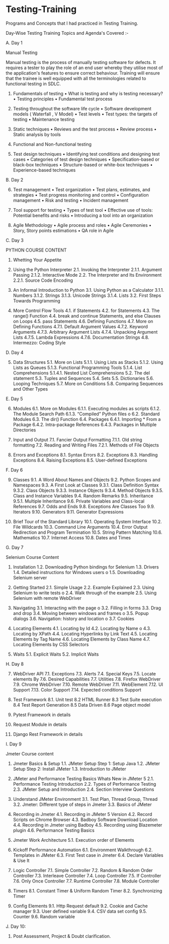 # Testing-Training
Programs and Concepts that I had practiced in Testing Training.

Day-Wise Testing Training Topics and Agenda's Covered :-

A.	Day 1 

Manual Testing 

Manual testing is the process of manually testing software for defects. It requires a tester to play the role of an end user whereby they utilise most of the application's features to ensure correct behaviour. Training will ensure that the trainee is well equipped with all the terminologies related to functional testing in SDLC. 

1. Fundamentals of testing 
• What is testing and why is testing necessary? 
• Testing principles 
• Fundamental test process 

2. Testing throughout the software life cycle 
• Software development models ( Waterfall , V Model) 
• Test levels 
• Test types: the targets of testing 
• Maintenance testing 

3. Static techniques 
• Reviews and the test process 
• Review process 
• Static analysis by tools 

4. Functional and Non-functional testing 

5. Test design techniques 
• Identifying test conditions and designing test cases 
• Categories of test design techniques 
• Specification-based or black-box techniques 
• Structure-based or white-box techniques 
• Experience-based techniques 

B.	Day 2
 
6. Test management 
• Test organization 
• Test plans, estimates, and strategies 
• Test progress monitoring and control 
• Configuration management 
• Risk and testing 
• Incident management 

7. Tool support for testing 
• Types of test tool 
• Effective use of tools: Potential benefits and risks 
• Introducing a tool into an organization 

8. Agile Methodology 
• Agile process and roles 
• Agile Ceremonies 
• Story, Story points estimations 
• QA role in Agile 

C.	Day 3 

PYTHON COURSE CONTENT 

1.	Whetting Your Appetite 

2. Using the Python Interpreter 
2.1. Invoking the Interpreter 
2.1.1. Argument Passing 
2.1.2. Interactive Mode 
2.2. The Interpreter and Its Environment 
2.2.1. Source Code Encoding 

3. An Informal Introduction to Python 
3.1. Using Python as a Calculator 
3.1.1. Numbers 
3.1.2. Strings 
3.1.3. Unicode Strings 
3.1.4. Lists 
3.2. First Steps Towards Programming 

4. More Control Flow Tools 
4.1. if Statements 
4.2. for Statements 
4.3. The range() Function 
4.4. break and continue Statements, and else Clauses on Loops 
4.5. pass Statements 
4.6. Defining Functions 
4.7. More on Defining Functions 
4.7.1. Default Argument Values 
4.7.2. Keyword Arguments 
4.7.3. Arbitrary Argument Lists 
4.7.4. Unpacking Argument Lists 
4.7.5. Lambda Expressions 
4.7.6. Documentation Strings 
4.8. Intermezzo: Coding Style 

D.	Day 4
 
5. Data Structures 
5.1. More on Lists 
5.1.1. Using Lists as Stacks 
5.1.2. Using Lists as Queues 
5.1.3. Functional Programming Tools 
5.1.4. List Comprehensions 
5.1.4.1. Nested List Comprehensions 
5.2. The del statement 
5.3. Tuples and Sequences 
5.4. Sets 
5.5. Dictionaries 
5.6. Looping Techniques 
5.7. More on Conditions 
5.8. Comparing Sequences and Other Types 

E.	Day 5
 
6. Modules 
6.1. More on Modules 
6.1.1. Executing modules as scripts 
6.1.2. The Module Search Path 
6.1.3. “Compiled” Python files o 6.2. Standard Modules 
6.3. The dir() Function 
6.4. Packages 
6.4.1. Importing * From a Package 
6.4.2. Intra-package References 
6.4.3. Packages in Multiple Directories 

7. Input and Output 
7.1. Fancier Output Formatting 
7.1.1. Old string formatting 
7.2. Reading and Writing Files 
7.2.1. Methods of File Objects 

8. Errors and Exceptions 
8.1. Syntax Errors 
8.2. Exceptions 
8.3. Handling Exceptions 
8.4. Raising Exceptions 
8.5. User-defined Exceptions 

F.	Day 6 

9. Classes 
9.1. A Word About Names and Objects 
9.2. Python Scopes and Namespaces 
9.3. A First Look at Classes 
9.3.1. Class Definition Syntax 
9.3.2. Class Objects 
9.3.3. Instance Objects 
9.3.4. Method Objects 
9.3.5. Class and Instance Variables 
9.4. Random Remarks 
9.5. Inheritance 
9.5.1. Multiple Inheritance 
9.6. Private Variables and Class-local References 
9.7. Odds and Ends 
9.8. Exceptions Are Classes Too 
9.9. Iterators 
9.10. Generators 
9.11. Generator Expressions 

10. Brief Tour of the Standard Library 
10.1. Operating System Interface 
10.2. File Wildcards
10.3. Command Line Arguments 
10.4. Error Output Redirection and Program Termination 
10.5. String Pattern Matching 
10.6. Mathematics
10.7. Internet Access 
10.8. Dates and Times 

G.	Day 7 

Selenium Course Content

1. Installation 
1.2. Downloading Python bindings for Selenium 
1.3. Drivers 
1.4. Detailed instructions for Windows users o 1.5. Downloading Selenium server 

2. Getting Started 
2.1. Simple Usage 
2.2. Example Explained 
2.3. Using Selenium to write tests o 2.4. Walk through of the example 
2.5. Using Selenium with remote WebDriver 

3. Navigating 
3.1. Interacting with the page o 3.2. Filling in forms 
3.3. Drag and drop 
3.4. Moving between windows and frames o 3.5. Popup dialogs 
3.6. Navigation: history and location o 3.7. Cookies 

4. Locating Elements 
4.1. Locating by Id 
4.2. Locating by Name o 4.3. Locating by XPath 
4.4. Locating Hyperlinks by Link Text 
4.5. Locating Elements by Tag Name 
4.6. Locating Elements by Class Name 
4.7. Locating Elements by CSS Selectors 

5. Waits 
5.1. Explicit Waits 
5.2. Implicit Waits 

H.	Day 8 

7. WebDriver API 
7.1. Exceptions 
7.3. Alerts 
7.4. Special Keys 
7.5. Locate elements By 
7.6. Desired Capabilities 
7.7. Utilities 
7.8. Firefox WebDriver 
7.9. Chrome WebDriver 
7.10. Remote WebDriver 
7.11. WebElement 
7.12. UI Support 
7.13. Color Support 
7.14. Expected conditions Support 

8. Test Framework 
8.1. Unit test 
8.2 HTML Runner 
8.3 Test Suite execution 
8.4 Test Report Generation 
8.5 Data Driven 
8.6 Page object model 

9. Pytest Framework in details 

10. Request Module in details 

11. Django Rest Framework in details 

I.	Day 9
 
Jmeter Course content 

1. Jmeter Basics & Setup 
1.1. JMeter Setup Step 1: Setup Java
1.2. JMeter Setup Step 2: Install JMeter
1.3. Introduction to JMeter 

2. JMeter and Performance Testing Basics Whats New in JMeter 5 
2.1. Performance Testing Introduction
2.2. Types of Performance Testing
2.3. JMeter Setup and Introduction
2.4. Section Interview Questions 

3. Understand JMeter Environment 
3.1. Test Plan, Thread Group, Thread
3.2. Jmeter: Different type of steps in Jmeter
3.3. Basics of JMeter

4. Recording in Jmeter 
4.1. Recording in JMeter 5 Version
4.2. Record Scripts on Chrome Browser
4.3. Badboy Software Download Location
4.4. Recording in Jmeter using Badboy
4.5. Recording using Blazemeter plugin
4.6. Performance Testing Basics 

5. Jmeter Work Architecture 
5.1. Execution order of Elements 

6. Kickoff Performance Automation 
6.1. Environment Walkthrough
6.2. Templates in JMeter
6.3. First Test case in Jmeter
6.4. Declare Variables & Use It 

7. Logic Controller 
7.1. Simple Controller
7.2. Random & Random Order Controller
7.3. Interleave Controller
7.4. Loop Controller
7.5. If Controller
7.6. Only Once Controller
7.7. Runtime Controller
7.8. Module Controller 

8. Timers 
8.1. Constant Timer & Uniform Random Timer
8.2. Synchronizing Timer

9. Config Elements 
9.1. Http Request default
9.2. Cookie and Cache manager
9.3. User defined variable
9.4. CSV data set config
9.5. Counter
9.6. Random variable

J.	Day 10: 

1. Post Assessment, Project & Doubt clarification. 


